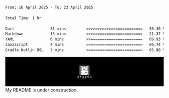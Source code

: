 <!--START_SECTION:waka-->

```txt
From: 16 April 2025 - To: 23 April 2025

Total Time: 1 hr

Dart                31 mins         >>>>>>>>>>>>>============   50.30 %
Markdown            13 mins         >>>>>====================   21.37 %
YAML                6 mins          >>=======================   09.93 %
JavaScript          4 mins          >>=======================   06.74 %
Gradle Kotlin DSL   3 mins          >========================   05.80 %
```

<!--END_SECTION:waka-->

<img src="https://raw.githubusercontent.com/n3xta/image-hosting/main/img/202411032331174.png"/>
My README is under construction. 
